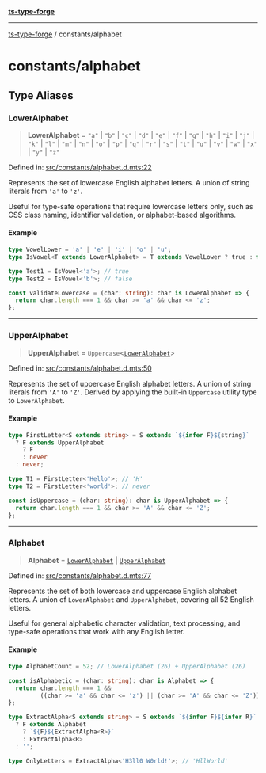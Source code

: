 [**ts-type-forge**](../README.md)

***

[ts-type-forge](../README.md) / constants/alphabet

# constants/alphabet

## Type Aliases

### LowerAlphabet

> **LowerAlphabet** = `"a"` \| `"b"` \| `"c"` \| `"d"` \| `"e"` \| `"f"` \| `"g"` \| `"h"` \| `"i"` \| `"j"` \| `"k"` \| `"l"` \| `"m"` \| `"n"` \| `"o"` \| `"p"` \| `"q"` \| `"r"` \| `"s"` \| `"t"` \| `"u"` \| `"v"` \| `"w"` \| `"x"` \| `"y"` \| `"z"`

Defined in: [src/constants/alphabet.d.mts:22](https://github.com/noshiro-pf/ts-type-forge/blob/main/src/constants/alphabet.d.mts#L22)

Represents the set of lowercase English alphabet letters.
A union of string literals from `'a'` to `'z'`.

Useful for type-safe operations that require lowercase letters only,
such as CSS class naming, identifier validation, or alphabet-based algorithms.

#### Example

```ts
type VowelLower = 'a' | 'e' | 'i' | 'o' | 'u';
type IsVowel<T extends LowerAlphabet> = T extends VowelLower ? true : false;

type Test1 = IsVowel<'a'>; // true
type Test2 = IsVowel<'b'>; // false

const validateLowercase = (char: string): char is LowerAlphabet => {
  return char.length === 1 && char >= 'a' && char <= 'z';
};
```

***

### UpperAlphabet

> **UpperAlphabet** = `Uppercase`\<[`LowerAlphabet`](#loweralphabet)\>

Defined in: [src/constants/alphabet.d.mts:50](https://github.com/noshiro-pf/ts-type-forge/blob/main/src/constants/alphabet.d.mts#L50)

Represents the set of uppercase English alphabet letters.
A union of string literals from `'A'` to `'Z'`.
Derived by applying the built-in `Uppercase` utility type to `LowerAlphabet`.

#### Example

```ts
type FirstLetter<S extends string> = S extends `${infer F}${string}`
  ? F extends UpperAlphabet
    ? F
    : never
  : never;

type T1 = FirstLetter<'Hello'>; // 'H'
type T2 = FirstLetter<'world'>; // never

const isUppercase = (char: string): char is UpperAlphabet => {
  return char.length === 1 && char >= 'A' && char <= 'Z';
};
```

***

### Alphabet

> **Alphabet** = [`LowerAlphabet`](#loweralphabet) \| [`UpperAlphabet`](#upperalphabet)

Defined in: [src/constants/alphabet.d.mts:77](https://github.com/noshiro-pf/ts-type-forge/blob/main/src/constants/alphabet.d.mts#L77)

Represents the set of both lowercase and uppercase English alphabet letters.
A union of `LowerAlphabet` and `UpperAlphabet`, covering all 52 English letters.

Useful for general alphabetic character validation, text processing,
and type-safe operations that work with any English letter.

#### Example

```ts
type AlphabetCount = 52; // LowerAlphabet (26) + UpperAlphabet (26)

const isAlphabetic = (char: string): char is Alphabet => {
  return char.length === 1 &&
         ((char >= 'a' && char <= 'z') || (char >= 'A' && char <= 'Z'));
};

type ExtractAlpha<S extends string> = S extends `${infer F}${infer R}`
  ? F extends Alphabet
    ? `${F}${ExtractAlpha<R>}`
    : ExtractAlpha<R>
  : '';

type OnlyLetters = ExtractAlpha<'H3ll0 W0rld!'>; // 'HllWorld'
```
